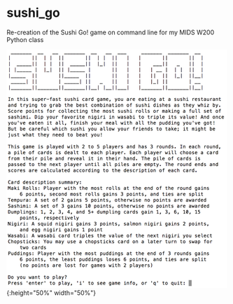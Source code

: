 # sushi_go
Re-creation of the Sushi Go! game on command line for my MIDS W200 Python class

![Splash Screen](./splash_screen.png){:height="50%" width="50%"}